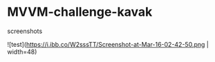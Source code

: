 # MVVM-challenge-kavak  

screenshots  

![test](https://i.ibb.co/W2sssTT/Screenshot-at-Mar-16-02-42-50.png | width=48)
